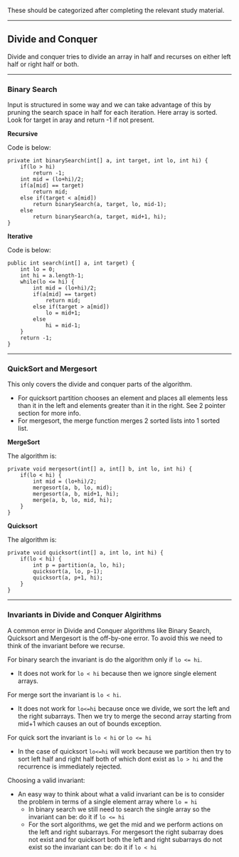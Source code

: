 
These should be categorized after completing the relevant study material.

-------------

## Divide and Conquer

Divide and conquer tries to divide an array in half and recurses on either left half or right half or both.

-----------

### Binary Search

Input is structured in some way and we can take advantage of this by pruning the search space in half for each iteration. Here array is sorted. Look for target in aray and return -1 if not present.

**Recursive**

Code is below:
    
    private int binarySearch(int[] a, int target, int lo, int hi) {
        if(lo > hi)
            return -1;
        int mid = (lo+hi)/2;
        if(a[mid] == target)
            return mid;
        else if(target < a[mid])
            return binarySearch(a, target, lo, mid-1);
        else
            return binarySearch(a, target, mid+1, hi);
    }

**Iterative**

Code is below:

    public int search(int[] a, int target) {
        int lo = 0;
        int hi = a.length-1;
        while(lo <= hi) {
            int mid = (lo+hi)/2;
            if(a[mid] == target)
                return mid;
            else if(target > a[mid])
                lo = mid+1;
            else
                hi = mid-1;
        }
        return -1;
    }
    
----------    

### QuickSort and Mergesort

This only covers the divide and conquer parts of the algorithm. 
- For quicksort partition chooses an element and places all elements less than it in the left and elements greater than it in the right. See 2 pointer section for more info.
- For mergesort, the merge function merges 2 sorted lists into 1 sorted list.

**MergeSort**

The algorithm is:

    private void mergesort(int[] a, int[] b, int lo, int hi) {
        if(lo < hi) {
            int mid = (lo+hi)/2;
            mergesort(a, b, lo, mid);
            mergesort(a, b, mid+1, hi);
            merge(a, b, lo, mid, hi);
        }
    }

**Quicksort**

The algorithm is:

    private void quicksort(int[] a, int lo, int hi) {
        if(lo < hi) {
            int p = partition(a, lo, hi);
            quicksort(a, lo, p-1);
            quicksort(a, p+1, hi);
        }
    }

-----------

### Invariants in Divide and Conquer Algirithms 

A common error in Divide and Conquer algorithms like Binary Search, Quicksort and Mergesort is the off-by-one error. To avoid this we need to think of the invariant before we recurse.

For binary search the invariant is do the algorithm only if `lo <= hi`.
- It does not work for `lo < hi` because then we ignore single element arrays.

For merge sort the invariant is `lo < hi`.
- It does not work for `lo<=hi` because once we divide, we sort the left and the right subarrays. Then we try to merge the second array starting from mid+1 which causes an out of bounds exception.

For quick sort the invariant is `lo < hi` or `lo <= hi`
- In the case of quicksort `lo<=hi` will work because we partition then try to sort left half and right half both of which dont exist as `lo > hi` and the recurrence is immediately rejected.

Choosing a valid invariant:
- An easy way to think about what a valid invariant can be is to consider the problem in terms of a single element array where `lo = hi`
  - In binary search we still need to search the single array so the invariant can be: do it if `lo <= hi`
  - For the sort algorithms, we get the mid and we perform actions on the left and right subarrays. For mergesort the right subarray does not exist and for quicksort both the left and right subarrays do not exist so the invariant can be: do it if `lo < hi`
  
